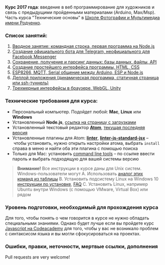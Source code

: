 __Курс 2017 года__: введение в веб программирование для художников и связь с предыдущими пройденными материалами (Arduino, Max/Msp). Часть курса "Технические основы" в [Школе Фотографии и Мультимедиа имени Родченко](http://mdfschool.ru).


### Список занятий:

01. [Вводное занятие: командная строка, первая программа на Node.js](lesson-01)
02. [Создание официального бота для Telegram, неофициального для Facebook Messenger](lesson-02)
03. [Сохранение, получение и парсинг данных: базы данных, файлы, API](lesson-03)
04. [Создание простейшего интерфейса программы, HTML, CSS](lesson-04)
05. [ESP8266, MQTT, Serial общение между Arduino, ESP и Node.js](lesson-05)
06. [Деплой приложения (динамическая программа, статичная страница или ssh-туннель)](lesson-06)
07. [Трехмерные интерфейсы в браузере, WebGL, Unity](lesson-07)


### Технические требования для курса:

- Персональный компьютер. Подойдет любой: __Mac__, __Linux__ или __Windows__
- Установленный __Node.js__, [ссылка на страницу с загрузками](https://nodejs.org/en/download/)
- Установленный текстовый редактор [__Atom__](http://atom.io), [текущая последняя версия](https://github.com/atom/atom/releases/tag/v1.16.0)
- Установленные плагины для Atom: [__linter__](https://atom.io/packages/linter), [__linter-js-standard-jsx__](https://atom.io/packages/linter-js-standard-jsx) – чтобы установить, нужно открыть настройки атома, выбрать `install` справа в меню и найти оба эти плагина с помощью поиска
- Только для Mac: установить [command line tools](https://developer.apple.com/downloads/) – по ссылке ввести пароль и выбрать подходящую для вашей системы версию

> __Внимание!__ Все инструкции в курсе даны для Unix систем. Windows-пользователи могут
  A. Использовать [аналог этих команд из таблицы](https://www.lemoda.net/windows/windows2unix/windows2unix.html)
  B. Установить подсистему Linux на Windows 10 [инструкции по установке](https://msdn.microsoft.com/en-us/commandline/wsl/install_guide), [FAQ](https://msdn.microsoft.com/en-us/commandline/wsl/faq)
  C. Установить Linux, например Ubuntu внутри Windows (с помощью VMware, Virtual Box) или рядом


### Уровень подготовки, необходимый для прохождения курса

Для того, чтобы понять о чем говорится в курсе не нужно обладать специальными знаниями. Однако будет лучше если вы пройдете курс [Javascript на Codeacademy](https://www.codecademy.com/learn/learn-javascript) для того, чтобы у вас не возникало проблем с синтаксисом языка и вы могли сфокусироваться на проектах.


### Ошибки, правки, неточности, мертвые ссылки, дополнения

Pull requests are very welcome!

